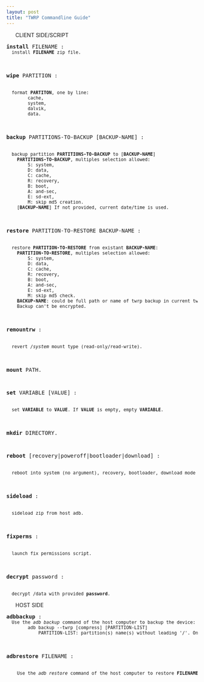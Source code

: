 ```yaml
---
layout: post
title: "TWRP Commandline Guide"
---
```

<style>
.command {
}
.desc {
	font-size: smaller;
}
</style>
<div class="home">
<ul class="page-heading">CLIENT SIDE/SCRIPT</ul>
<pre class="command"><b>install</b> FILENAME :
<div class="desc">	install <b>FILENAME</b> zip file.</div>

<b>wipe</b> PARTITION :
<div class="desc">	format <b>PARTITON</b>, one by line:
		cache,
		system,
		dalvik,
		data.</div>

<b>backup</b> PARTITIONS-TO-BACKUP [BACKUP-NAME] :
<div class="desc"> 	backup partition <b>PARTITIONS-TO-BACKUP</b> to [<b>BACKUP-NAME</b>]
	<b>PARTITIONS-TO-BACKUP</b>, multiples selection allowed:
		S: system,
		D: data,
		C: cache,
		R: recovery,
		B: boot,
		A: and-sec,
		E: sd-ext,
		M: skip md5 creation.
	[<b>BACKUP-NAME</b>] If not provided, current date/time is used.</div>

<b>restore</b> PARTITION-TO-RESTORE BACKUP-NAME :
<div class="desc"> 	restore <b>PARTITION-TO-RESTORE</b> from existant <b>BACKUP-NAME</b>:
	<b>PARTITION-TO-RESTORE</b>, multiples selection allowed:
		S: system,
		D: data,
		C: cache,
		R: recovery,
		B: boot,
		A: and-sec,
		E: sd-ext,
		M: skip md5 check.
	<b>BACKUP-NAME</b>: could be full path or name of twrp backup in current twrp backup folder.
	Backup can't be encrypted.</div>

<b>remountrw</b> :
<div class="desc"> 	revert <i>/system</i> mount type (read-only/read-write).</div>

<b>mount</b> PATH.

<b>set</b> VARIABLE [VALUE] :
<div class="desc"> 	set <b>VARIABLE</b> to <b>VALUE</b>. If <b>VALUE</b> is empty, empty <b>VARIABLE</b>.</div>

<b>mkdir</b> DIRECTORY.

<b>reboot</b> [recovery|poweroff|bootloader|download] :
<div class="desc">	reboot into system (no argument), recovery, bootloader, download mode or turn off device.</div>

<b>sideload</b> :
<div class="desc">	sideload zip from host adb.</div>

<b>fixperms</b> :
<div class="desc"> 	launch fix permissions script.</div>

<b>decrypt</b> password :
<div class="desc"> 	decrypt /data with provided <b>password</b>.</div></pre>

<ul class="page-heading">HOST SIDE</ul>
<pre class="command"><b>adbbackup</b> :
<div class="desc">	Use the <i>adb backup</i> command of the host computer to backup the device:
        adb backup --twrp [compress] [PARTITION-LIST]
            PARTITION-LIST: partition(s) name(s) without leading '/'. Only partition present into fstab can be backuped.</div>

<b>adbrestore</b>  FILENAME :
<div class="desc">    Use the <i>adb restore</i> command of the host computer to restore <b>FILENAME</b> where <b>FILENAME</b> is a previously backup taken with <i>adbbackup</i>.</div></pre>
